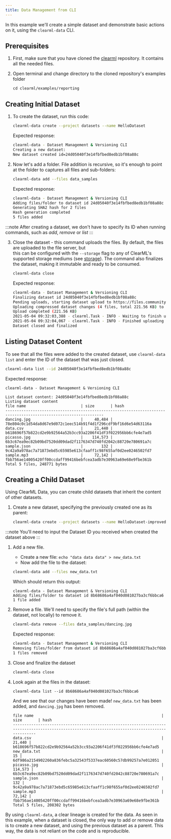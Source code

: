 ```yaml
---
title: Data Management from CLI
---
```


In this example we'll create a simple dataset and demonstrate basic actions on it, using the `clearml-data` CLI. 

## Prerequisites
1. First, make sure that you have cloned the [clearml](https://github.com/allegroai/clearml) repository. It contains all
the needed files.
1. Open terminal and change directory to the cloned repository's examples folder
   
    ```
    cd clearml/examples/reporting
   ```

## Creating Initial Dataset

1. To create the dataset, run this code:

    ```bash
    clearml-data create --project datasets --name HelloDataset
    ```

    Expected response:

    ```bash
    clearml-data - Dataset Management & Versioning CLI
    Creating a new dataset:
    New dataset created id=24d05040f3e14fbfbed8edb1bf08a88c
    ```

1. Now let's add a folder. File addition is recursive, so it's enough to point at the folder 
to captures all files and sub-folders:
   
   ```bash
   clearml-data add --files data_samples
   ```
   
   Expected response:
   
   ```bash
   clearml-data - Dataset Management & Versioning CLI
   Adding files/folder to dataset id 24d05040f3e14fbfbed8edb1bf08a88c
   Generating SHA2 hash for 2 files
   Hash generation completed
   5 files added
   ```
   
   
:::note
After creating a dataset, we don't have to specify its ID when running commands, such as *add*, *remove* or *list*
:::

3. Close the dataset - this command uploads the files. By default, the files are uploaded to the file server, but  
this can be configured with the `--storage` flag to any of ClearML's supported storage mediums (see [storage](../../integrations/storage.md)).
The command also finalizes the dataset, making it immutable and ready to be consumed.

   ```bash
   clearml-data close
   ```

   Expected response:

   ```bash
   clearml-data - Dataset Management & Versioning CLI
   Finalizing dataset id 24d05040f3e14fbfbed8edb1bf08a88c
   Pending uploads, starting dataset upload to https://files.community.clear.ml
   Uploading compressed dataset changes (4 files, total 221.56 KB) to https://files.community.clear.ml
   Upload completed (221.56 KB)
   2021-05-04 09:32:03,388 - clearml.Task - INFO - Waiting to finish uploads
   2021-05-04 09:32:04,067 - clearml.Task - INFO - Finished uploading
   Dataset closed and finalized
   ```

## Listing Dataset Content

To see that all the files were added to the created dataset, use `clearml-data list` and enter the ID of the dataset
that was just closed.

   ```bash
  clearml-data list --id 24d05040f3e14fbfbed8edb1bf08a88c
   ```

Expected response:

```console
clearml-data - Dataset Management & Versioning CLI 

List dataset content: 24d05040f3e14fbfbed8edb1bf08a88c 
Listing dataset content
file name                        | size       | hash                                                            
-----------------------------------------------------------------------------------------------------------------
dancing.jpg                      |     40,484 | 78e804c0c1d54da8d67e9d072c1eec514b91f4d1f296cdf9bf16d6e54d63116a
data.csv                         |     21,440 | b618696f57b822cd2e9b92564a52b3cc93a2206f41df3f022956bb6cfe4e7ad5
picasso.jpg                      |    114,573 | 6b3c67ea9ec82b09bd7520dd09dad2f1176347d740fd2042c88720e780691a7c
sample.json                      |        132 | 9c42a9a978ac7a71873ebd5c65985e613cfaaff1c98f655af0d2ee0246502fd7
sample.mp3                       |     72,142 | fbb756ae14005420ff00ccdaff99416bebfcea3adb7e30963a69e68e9fbe361b
Total 5 files, 248771 bytes
```

## Creating a Child Dataset

Using ClearML Data, you can create child datasets that inherit the content of other datasets.

1. Create a new dataset, specifying the previously created one as its parent:

   ```bash
   clearml-data create --project datasets --name HelloDataset-improved --parents 24d05040f3e14fbfbed8edb1bf08a88c
   ```
:::note
You'll need to input the Dataset ID you received when created the dataset above 
:::

1. Add a new file. 
   * Create a new file: `echo "data data data" > new_data.txt` 
   * Now add the file to the dataset:  

   ```bash
   clearml-data add --files new_data.txt
   ```
   Which should return this output:

   ```console
   clearml-data - Dataset Management & Versioning CLI
   Adding files/folder to dataset id 8b68686a4af040d081027ba3cf6bbca6
   1 file added
   ```
   
1. Remove a file. We'll need to specify the file's full path (within the dataset, not locally) to remove it.

   ```bash
   clearml-data remove --files data_samples/dancing.jpg
   ```

   Expected response:
   ```bash
   clearml-data - Dataset Management & Versioning CLI
   Removing files/folder from dataset id 8b68686a4af040d081027ba3cf6bbca6
   1 files removed
   ```

1. Close and finalize the dataset

   ```bash
   clearml-data close
   ```
   
1. Look again at the files in the dataset:

   ```
   clearml-data list --id 8b68686a4af040d081027ba3cf6bbca6
   ```

   And we see that our changes have been made! `new_data.txt` has been added, and `dancing.jpg` has been removed. 

   ```
   file name                                                        | size       | hash                                                            
   ------------------------------------------------------------------------------------------------------------------------------------------------
   data.csv                                                         |     21,440 | b618696f57b822cd2e9b92564a52b3cc93a2206f41df3f022956bb6cfe4e7ad5
   new_data.txt                                                     |         15 | 6df986a2154902260a836febc5a32543f5337eac60560c57db99257a7e012051
   picasso.jpg                                                      |    114,573 | 6b3c67ea9ec82b09bd7520dd09dad2f1176347d740fd2042c88720e780691a7c
   sample.json                                                      |        132 | 9c42a9a978ac7a71873ebd5c65985e613cfaaff1c98f655af0d2ee0246502fd7
   sample.mp3                                                       |     72,142 | fbb756ae14005420ff00ccdaff99416bebfcea3adb7e30963a69e68e9fbe361b
   Total 5 files, 208302 bytes
   ```

By using `clearml-data`, a clear lineage is created for the data. As seen in this example, when a dataset is closed, the 
only way to add or remove data is to create a new dataset, and using the previous dataset as a parent. This way, the data 
is not reliant on the code and is reproducible. 

